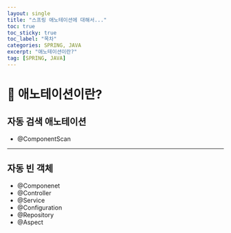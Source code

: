 ```yaml
---
layout: single
title: "스프링 애노테이션에 대해서..."
toc: true
toc_sticky: true
toc_label: "목차"
categories: SPRING, JAVA
excerpt: "애노테이션이란?"
tag: [SPRING, JAVA]
---
```


# 📘 애노테이션이란?

## 자동 검색 애노테이션
- @ComponentScan

---

## 자동 빈 객체
- @Componenet
- @Controller
- @Service
- @Configuration
- @Repository
- @Aspect